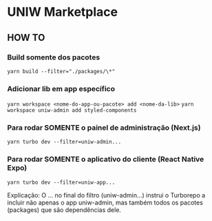 # UNIW Marketplace

## HOW TO

### Build somente dos pacotes

`yarn build --filter="./packages/\*"`

### Adicionar lib em app específico

`yarn workspace <nome-do-app-ou-pacote> add <nome-da-lib>`
`yarn workspace uniw-admin add styled-components`

### Para rodar SOMENTE o painel de administração (Next.js)

`yarn turbo dev --filter=uniw-admin...`

### Para rodar SOMENTE o aplicativo do cliente (React Native Expo)

`yarn turbo dev --filter=uniw-app...`

Explicação: O ... no final do filtro (uniw-admin...) instrui o Turborepo a incluir não apenas o app uniw-admin, mas também todos os pacotes (packages) que são dependências dele.
